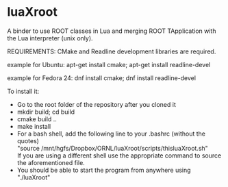 # luaXroot
A binder to use ROOT classes in Lua and merging ROOT TApplication with the Lua interpreter (unix only).

REQUIREMENTS:
CMake and Readline development libraries are required.

example for Ubuntu:
apt-get install cmake; apt-get install readline-devel

example for Fedora 24:
dnf install cmake; dnf install readline-devel

To install it:

- Go to the root folder of the repository after you cloned it
- mkdir build; cd build
- cmake build ..
- make install
- For a bash shell, add the following line to your .bashrc (without the quotes)  
"source /mnt/hgfs/Dropbox/ORNL/luaXroot/scripts/thisluaXroot.sh"  
If you are using a different shell use the appropriate command to source the aforementioned file.
- You should be able to start the program from anywhere using "./luaXroot"
